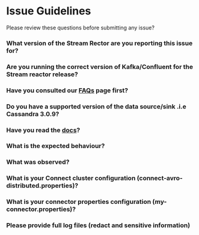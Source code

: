 # Issue Guidelines

Please review these questions before submitting any issue?

### What version of the Stream Rector are you reporting this issue for?

### Are you running the correct version of Kafka/Confluent for the Stream reactor release?

### Have you consulted our [FAQs](http://docs.datamountaineer.com/en/latest/faq.html) page first?

### Do you have a supported version of the data source/sink .i.e Cassandra 3.0.9?

### Have you read the [docs](http://lenses.stream/connectors/index.html)?

### What is the expected behaviour?

### What was observed?

### What is your Connect cluster configuration (connect-avro-distributed.properties)?

### What is your connector properties configuration (my-connector.properties)?

### Please provide full log files (redact and sensitive information)

